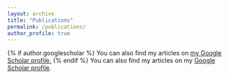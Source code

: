 ```yaml
---
layout: archive
title: "Publications"
permalink: /publications/
author_profile: true
---
```


{% if author.googlescholar %}
  You can also find my articles on <u><a href="{{author.googlescholar}}">my Google Scholar profile</a>.</u>
{% endif %}
You can also find my articles on my [Google Scholar profile](https://scholar.google.com/citations?user=Tu4MLB8AAAAJ&hl=en).

<script src="https://bibbase.org/show?bib=https%3A%2F%2Fuoigroeg.github.io%2Ffiles%2Fmypubs.bib&jsonp=1"></script>
